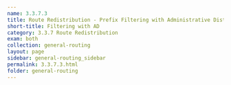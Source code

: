 ```yaml
---
name: 3.3.7.3
title: Route Redistribution - Prefix Filtering with Administrative Distance
short-title: Filtering with AD
category: 3.3.7 Route Redistribution
exam: both
collection: general-routing
layout: page
sidebar: general-routing_sidebar
permalink: 3.3.7.3.html
folder: general-routing
---
```

